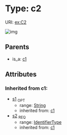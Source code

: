 
# Type: c2




URI: [ex:C2](http://example.org/mappings/C2)


![img](http://yuml.me/diagram/nofunky;dir:TB/class/\[C1]^-\[C2&#124;s1(i):string%20%3F;s2(i):identifier_type])

## Parents

 *  is_a: [c1](c1.md)

## Attributes


### Inherited from c1:

 * [s1](s1.md)  <sub>OPT</sub>
    * range: [String](type/String.md)
    * inherited from: [c1](c1.md)
 * [s2](s2.md)  <sub>REQ</sub>
    * range: [IdentifierType](type/IdentifierType.md)
    * inherited from: [c1](c1.md)
